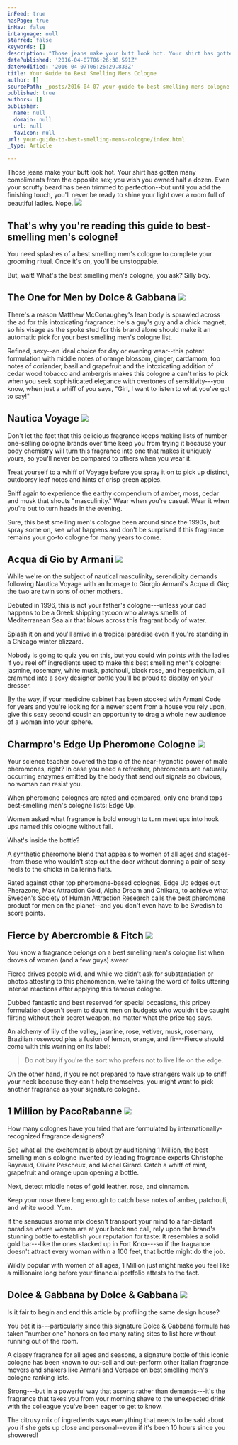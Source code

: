 ```yaml
---
inFeed: true
hasPage: true
inNav: false
inLanguage: null
starred: false
keywords: []
description: "Those jeans make your butt look hot. Your shirt has gotten many compliments from the opposite sex; you wish you owned half a dozen. Even your scruffy beard has been trimmed to perfection–but until you add the finishing touch, you’ll never be ready to shine your light over a room full of beautiful ladies.\_Nope.\_"
datePublished: '2016-04-07T06:26:38.591Z'
dateModified: '2016-04-07T06:26:29.833Z'
title: Your Guide to Best Smelling Mens Cologne
author: []
sourcePath: _posts/2016-04-07-your-guide-to-best-smelling-mens-cologne.md
published: true
authors: []
publisher:
  name: null
  domain: null
  url: null
  favicon: null
url: your-guide-to-best-smelling-mens-cologne/index.html
_type: Article

---
```

Those jeans make your butt look hot. Your shirt has gotten many compliments from the opposite sex; you wish you owned half a dozen. Even your scruffy beard has been trimmed to perfection--but until you add the finishing touch, you'll never be ready to shine your light over a room full of beautiful ladies. Nope. ![](https://the-grid-user-content.s3-us-west-2.amazonaws.com/31187a81-2b97-4afd-a678-b8f7aa09e4c4.jpg)

## That's why you're reading this guide to best-smelling men's cologne!

You need splashes of a best smelling men's cologne to complete your grooming ritual. Once it's on, you'll be unstoppable. 

But, wait! What's the best smelling men's cologne, you ask? Silly boy.

## The One for Men by Dolce & Gabbana ![](https://the-grid-user-content.s3-us-west-2.amazonaws.com/6a9ae732-b470-4b13-9288-84d8db87e50d.jpg)

There's a reason Matthew McConaughey's lean body is sprawled across the ad for this intoxicating fragrance: he's a guy's guy and a chick magnet, so his visage as the spoke stud for this brand alone should make it an automatic pick for your best smelling men's cologne list.

Refined, sexy--an ideal choice for day or evening wear--this potent formulation with middle notes of orange blossom, ginger, cardamom, top notes of coriander, basil and grapefruit and the intoxicating addition of cedar wood tobacco and ambergris makes this cologne a can't miss to pick when you seek sophisticated elegance with overtones of sensitivity---you know, when just a whiff of you says, "Girl, I want to listen to what you've got to say!"

## Nautica Voyage ![](https://the-grid-user-content.s3-us-west-2.amazonaws.com/f72dd5f2-e818-4ead-af88-73ffcd72df34.jpg)

Don't let the fact that this delicious fragrance keeps making lists of number-one-selling cologne brands over time keep you from trying it because your body chemistry will turn this fragrance into one that makes it uniquely yours, so you'll never be compared to others when you wear it. 

Treat yourself to a whiff of Voyage before you spray it on to pick up distinct, outdoorsy leaf notes and hints of crisp green apples.

Sniff again to experience the earthy compendium of amber, moss, cedar and musk that shouts "masculinity." Wear when you're casual. Wear it when you're out to turn heads in the evening. 

Sure, this best smelling men's cologne been around since the 1990s, but spray some on, see what happens and don't be surprised if this fragrance remains your go-to cologne for many years to come.

## Acqua di Gio by Armani ![](https://the-grid-user-content.s3-us-west-2.amazonaws.com/d3095c36-91a5-46d7-977d-6ba0bdb38f4b.jpg)

While we're on the subject of nautical masculinity, serendipity demands following Nautica Voyage with an homage to Giorgio Armani's Acqua di Gio; the two are twin sons of other mothers. 

Debuted in 1996, this is not your father's cologne---unless your dad happens to be a Greek shipping tycoon who always smells of Mediterranean Sea air that blows across this fragrant body of water.

Splash it on and you'll arrive in a tropical paradise even if you're standing in a Chicago winter blizzard. 

Nobody is going to quiz you on this, but you could win points with the ladies if you reel off ingredients used to make this best smelling men's cologne: jasmine, rosemary, white musk, patchouli, black rose, and hesperidium, all crammed into a sexy designer bottle you'll be proud to display on your dresser. 

By the way, if your medicine cabinet has been stocked with Armani Code for years and you're looking for a newer scent from a house you rely upon, give this sexy second cousin an opportunity to drag a whole new audience of a woman into your sphere.

## Charmpro's Edge Up Pheromone Cologne ![](https://s3-us-west-2.amazonaws.com/the-grid-img/p/d3c028fdf3fc2d4812f644a89c76fc20539558fa.jpg)

Your science teacher covered the topic of the near-hypnotic power of male pheromones, right? In case you need a refresher, pheromones are naturally occurring enzymes emitted by the body that send out signals so obvious, no woman can resist you. 

When pheromone colognes are rated and compared, only one brand tops best-smelling men's cologne lists: Edge Up.

Women asked what fragrance is bold enough to turn meet ups into hook ups named this cologne without fail. 

What's inside the bottle? 

A synthetic pheromone blend that appeals to women of all ages and stages--from those who wouldn't step out the door without donning a pair of sexy heels to the chicks in ballerina flats. 

Rated against other top pheromone-based colognes, Edge Up edges out Pherazone, Max Attraction Gold, Alpha Dream and Chikara, to achieve what Sweden's Society of Human Attraction Research calls the best pheromone product for men on the planet--and you don't even have to be Swedish to score points.

## Fierce by Abercrombie & Fitch ![](https://the-grid-user-content.s3-us-west-2.amazonaws.com/91d94d16-3e34-4ded-98b4-73f94f419f34.jpg)

You know a fragrance belongs on a best smelling men's cologne list when droves of women (and a few guys) swear 

Fierce drives people wild, and while we didn't ask for substantiation or photos attesting to this phenomenon, we're taking the word of folks uttering intense reactions after applying this famous cologne. 

Dubbed fantastic and best reserved for special occasions, this pricey formulation doesn't seem to daunt men on budgets who wouldn't be caught flirting without their secret weapon, no matter what the price tag says.

An alchemy of lily of the valley, jasmine, rose, vetiver, musk, rosemary, Brazilian rosewood plus a fusion of lemon, orange, and fir---Fierce should come with this warning on its label: 
> 
> Do not buy if you're the sort who prefers not to live life on the edge. 

On the other hand, if you're not prepared to have strangers walk up to sniff your neck because they can't help themselves, you might want to pick another fragrance as your signature cologne.

## 1 Million by PacoRabanne ![](https://the-grid-user-content.s3-us-west-2.amazonaws.com/329a807f-3b73-4cb0-a200-835b74eaed19.jpg)

How many colognes have you tried that are formulated by internationally-recognized fragrance designers? 

See what all the excitement is about by auditioning 1 Million, the best smelling men's cologne invented by leading fragrance experts Christophe Raynaud, Olivier Pescheux, and Michel Girard. Catch a whiff of mint, grapefruit and orange upon opening a bottle. 

Next, detect middle notes of gold leather, rose, and cinnamon.

Keep your nose there long enough to catch base notes of amber, patchouli, and white wood. Yum. 

If the sensuous aroma mix doesn't transport your mind to a far-distant paradise where women are at your beck and call, rely upon the brand's stunning bottle to establish your reputation for taste: It resembles a solid gold bar---like the ones stacked up in Fort Knox---so if the fragrance doesn't attract every woman within a 100 feet, that bottle might do the job. 

Wildly popular with women of all ages, 1 Million just might make you feel like a millionaire long before your financial portfolio attests to the fact.

## Dolce & Gabbana by Dolce & Gabbana ![](https://the-grid-user-content.s3-us-west-2.amazonaws.com/38ff1e30-97d4-4534-84b9-9ec68d745aa5.jpg)

Is it fair to begin and end this article by profiling the same design house? 

You bet it is---particularly since this signature Dolce & Gabbana formula has taken "number one" honors on too many rating sites to list here without running out of the room. 

A classy fragrance for all ages and seasons, a signature bottle of this iconic cologne has been known to out-sell and out-perform other Italian fragrance movers and shakers like Armani and Versace on best smelling men's cologne ranking lists.

Strong---but in a powerful way that asserts rather than demands---it's the fragrance that takes you from your morning shave to the unexpected drink with the colleague you've been eager to get to know. 

The citrusy mix of ingredients says everything that needs to be said about you if she gets up close and personal--even if it's been 10 hours since you showered!